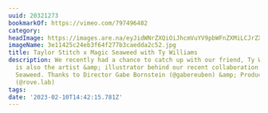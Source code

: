 ```yaml
---
uuid: 20321273
bookmarkOf: https://vimeo.com/797496482
category: 
headImage: https://images.are.na/eyJidWNrZXQiOiJhcmVuYV9pbWFnZXMiLCJrZXkiOiIyMDMyMTI3My9vcmlnaW5hbF8zZTExNDI1YzI0ZWIzZjY0ZjI3N2IzY2FlZGRhMmM1Mi5qcGciLCJlZGl0cyI6eyJyZXNpemUiOnsid2lkdGgiOjEyMDAsImhlaWdodCI6MTIwMCwiZml0IjoiaW5zaWRlIiwid2l0aG91dEVubGFyZ2VtZW50Ijp0cnVlfSwid2VicCI6eyJxdWFsaXR5Ijo5MH0sImpwZWciOnsicXVhbGl0eSI6OTB9LCJyb3RhdGUiOm51bGx9fQ==?bc=0
imageName: 3e11425c24eb3f64f277b3caedda2c52.jpg
title: Taylor Stitch x Magic Seaweed with Ty Williams
description: We recently had a chance to catch up with our friend, Ty Williams, who
  is also the artist &amp; illustrator behind our recent collaboration with Magic
  Seaweed. Thanks to Director Gabe Bornstein (@gabereuben) &amp; Production by ROVE
  (@rove.lab)
tags: 
date: '2023-02-10T14:42:15.781Z'
---
```

